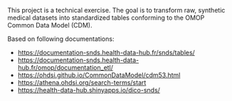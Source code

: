 This project is a technical exercise. The goal is to transform raw, synthetic medical datasets into standardized tables conforming to the OMOP Common Data Model (CDM).

Based on following documentations:

- https://documentation-snds.health-data-hub.fr/snds/tables/
- https://documentation-snds.health-data-hub.fr/omop/documentation_etl/
- https://ohdsi.github.io/CommonDataModel/cdm53.html
- https://athena.ohdsi.org/search-terms/start
- https://health-data-hub.shinyapps.io/dico-snds/